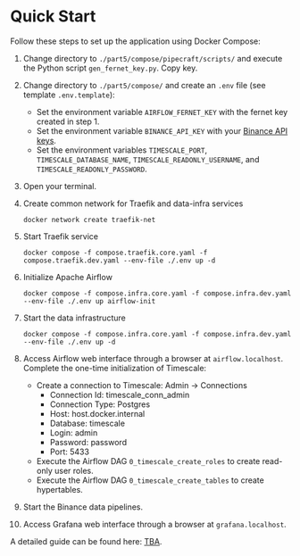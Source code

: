# Quick Start

Follow these steps to set up the application using Docker Compose:

1. Change directory to `./part5/compose/pipecraft/scripts/` and execute the Python script `gen_fernet_key.py`. Copy key.
2. Change directory to `./part5/compose/` and create an `.env` file (see template `.env.template`):
    * Set the environment variable `AIRFLOW_FERNET_KEY` with the fernet key created in step 1.
    * Set the environment variable `BINANCE_API_KEY` with
      your [Binance API keys](https://www.binance.com/en/support/faq/how-to-create-api-keys-on-binance-360002502072).
    * Set the environment variables `TIMESCALE_PORT`, `TIMESCALE_DATABASE_NAME`, `TIMESCALE_READONLY_USERNAME`, and
      `TIMESCALE_READONLY_PASSWORD`.
3. Open your terminal.
4. Create common network for Traefik and data-infra services
   ```
   docker network create traefik-net
   ```
5. Start Traefik service

   ```
   docker compose -f compose.traefik.core.yaml -f compose.traefik.dev.yaml --env-file ./.env up -d
   ```
6. Initialize Apache Airflow

   ```
   docker compose -f compose.infra.core.yaml -f compose.infra.dev.yaml --env-file ./.env up airflow-init
   ```

7. Start the data infrastructure 

   ```   
   docker compose -f compose.infra.core.yaml -f compose.infra.dev.yaml --env-file ./.env up -d
   ```

8. Access Airflow web interface through a browser at ``airflow.localhost``. Complete the one-time
   initialization of Timescale:
    - Create a connection to Timescale: Admin → Connections
        * Connection Id: timescale_conn_admin
        * Connection Type: Postgres
        * Host: host.docker.internal
        * Database: timescale
        * Login: admin
        * Password: password
        * Port: 5433
    - Execute the Airflow DAG `0_timescale_create_roles` to create read-only user roles.
    - Execute the Airflow DAG `0_timescale_create_tables` to create hypertables.
9. Start the Binance data pipelines.
10. Access Grafana web interface through a browser at ``grafana.localhost``.

A detailed guide can be found
here: [TBA](https://hiddenorder.io/p/sds-4-crypto-market-data-dashboard).